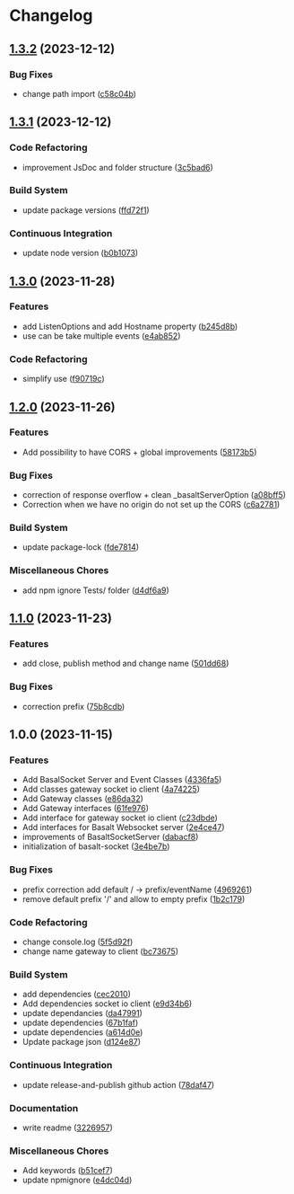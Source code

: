 # Changelog

## [1.3.2](https://github.com/Basalt-Lab/basalt-socket/compare/v1.3.1...v1.3.2) (2023-12-12)


### Bug Fixes

* change path import ([c58c04b](https://github.com/Basalt-Lab/basalt-socket/commit/c58c04b1661b64067141cded6106ec7c76000f8d))

## [1.3.1](https://github.com/Basalt-Lab/basalt-socket/compare/v1.3.0...v1.3.1) (2023-12-12)


### Code Refactoring

* improvement JsDoc and folder structure ([3c5bad6](https://github.com/Basalt-Lab/basalt-socket/commit/3c5bad66a44b07a9ab9e60305dd3f5b2f7f9f99b))


### Build System

* update package versions ([ffd72f1](https://github.com/Basalt-Lab/basalt-socket/commit/ffd72f195b8e698b76da00660722576a3faa03ea))


### Continuous Integration

* update node version ([b0b1073](https://github.com/Basalt-Lab/basalt-socket/commit/b0b10733221ab793a2a89b447e1e029319a83964))

## [1.3.0](https://github.com/Basalt-Lab/basalt-socket/compare/v1.2.0...v1.3.0) (2023-11-28)


### Features

* add ListenOptions and add Hostname property ([b245d8b](https://github.com/Basalt-Lab/basalt-socket/commit/b245d8b0cee2f7ad5fb6aec08820cebb4b983f39))
* use can be take multiple events ([e4ab852](https://github.com/Basalt-Lab/basalt-socket/commit/e4ab852abc202516ede37aa107c932a81ddfc0a8))


### Code Refactoring

* simplify use ([f90719c](https://github.com/Basalt-Lab/basalt-socket/commit/f90719cfefe1a4b0f60a8b7aadda0e9593c14c16))

## [1.2.0](https://github.com/Basalt-Lab/basalt-socket/compare/v1.1.0...v1.2.0) (2023-11-26)


### Features

* Add possibility to have CORS + global improvements ([58173b5](https://github.com/Basalt-Lab/basalt-socket/commit/58173b57ebbe082386ba3309317ec393984a1fc5))


### Bug Fixes

* correction of response overflow + clean _basaltServerOption ([a08bff5](https://github.com/Basalt-Lab/basalt-socket/commit/a08bff567f5277a742d0ad7ad9c1d831e9c702df))
* Correction when we have no origin do not set up the CORS ([c6a2781](https://github.com/Basalt-Lab/basalt-socket/commit/c6a27814b0899efb31588bab409aa30718037f49))


### Build System

* update package-lock ([fde7814](https://github.com/Basalt-Lab/basalt-socket/commit/fde7814bba137a741515d51bd6f81b986224db71))


### Miscellaneous Chores

* add npm ignore Tests/ folder ([d4df6a9](https://github.com/Basalt-Lab/basalt-socket/commit/d4df6a915df484233be3c90df0843d69eaf4fe75))

## [1.1.0](https://github.com/Basalt-Lab/basalt-socket/compare/v1.0.0...v1.1.0) (2023-11-23)


### Features

* add close, publish method and change name ([501dd68](https://github.com/Basalt-Lab/basalt-socket/commit/501dd681c480924cb5c45ba57f72b77944f741b1))


### Bug Fixes

* correction prefix ([75b8cdb](https://github.com/Basalt-Lab/basalt-socket/commit/75b8cdb1dce5cb71edca9b1538f513a98027e5fa))

## 1.0.0 (2023-11-15)


### Features

* Add BasalSocket Server and Event Classes ([4336fa5](https://github.com/Basalt-Lab/basalt-socket/commit/4336fa504ab32af9e330b19e6223963aa2a8fc48))
* Add classes gateway socket io client ([4a74225](https://github.com/Basalt-Lab/basalt-socket/commit/4a74225715e75f9ee31ab8caea8b57c62ec4dece))
* Add Gateway classes ([e86da32](https://github.com/Basalt-Lab/basalt-socket/commit/e86da32168420ce37a3b9bf2273397687a9c8ee2))
* Add Gateway interfaces ([61fe976](https://github.com/Basalt-Lab/basalt-socket/commit/61fe9764cd6e8718c22d434c834add65b5c4dbc3))
* Add interface for gateway socket io client ([c23dbde](https://github.com/Basalt-Lab/basalt-socket/commit/c23dbde1a7a5a3768dcb4918c7a7b1396873e4bd))
* Add interfaces for Basalt Websocket server ([2e4ce47](https://github.com/Basalt-Lab/basalt-socket/commit/2e4ce47b9de03cd821df847e89fbc38c6068e649))
* improvements of BasaltSocketServer ([dabacf8](https://github.com/Basalt-Lab/basalt-socket/commit/dabacf8baccd8e0e85a5f6f05f8430716ad0b215))
* initialization of basalt-socket ([3e4be7b](https://github.com/Basalt-Lab/basalt-socket/commit/3e4be7b0bff46c4cd79d2bbdf8dd12190bd231ff))


### Bug Fixes

* prefix correction add default / -&gt; prefix/eventName ([4969261](https://github.com/Basalt-Lab/basalt-socket/commit/4969261c507466e658981526dfc653926aba4092))
* remove default prefix '/' and allow to empty prefix ([1b2c179](https://github.com/Basalt-Lab/basalt-socket/commit/1b2c1796010bdefc19523bef1d5613a9274e9df3))


### Code Refactoring

* change console.log ([5f5d92f](https://github.com/Basalt-Lab/basalt-socket/commit/5f5d92ff6ff48c708b321ac420a3fe4a8066c29a))
* change name gateway to client ([bc73675](https://github.com/Basalt-Lab/basalt-socket/commit/bc73675f3f3908462a292e687b76b12e39320a98))


### Build System

* add dependencies ([cec2010](https://github.com/Basalt-Lab/basalt-socket/commit/cec20105118479f5db224080fcd29076a37d2c1e))
* Add dependencies socket io client ([e9d34b6](https://github.com/Basalt-Lab/basalt-socket/commit/e9d34b6d1b0bc777108ce43d92929dc015a385b8))
* update dependancies ([da47991](https://github.com/Basalt-Lab/basalt-socket/commit/da479911a9850b34dd1e2559bc740c40e032d88b))
* update dependencies ([67b1faf](https://github.com/Basalt-Lab/basalt-socket/commit/67b1faf41ce6d9e7bc2c8b8de466511675be2f50))
* update dependencies ([a614d0e](https://github.com/Basalt-Lab/basalt-socket/commit/a614d0e3347042604bcb17e7a362e3ab1628d37c))
* Update package json ([d124e87](https://github.com/Basalt-Lab/basalt-socket/commit/d124e876cc10c44f26498ccd1ad533f60670c5b4))


### Continuous Integration

* update release-and-publish github action ([78daf47](https://github.com/Basalt-Lab/basalt-socket/commit/78daf47b207d4c1947b59031375b6a8ae07ca32f))


### Documentation

* write readme ([3226957](https://github.com/Basalt-Lab/basalt-socket/commit/322695778a8fae9f7bebe5246f9b54b82273e521))


### Miscellaneous Chores

* Add keywords ([b51cef7](https://github.com/Basalt-Lab/basalt-socket/commit/b51cef75c44e92b4f3ac74c4287273c17f824aac))
* update npmignore ([e4dc04d](https://github.com/Basalt-Lab/basalt-socket/commit/e4dc04d051a59a0b81890b13633160e7ce078b45))

